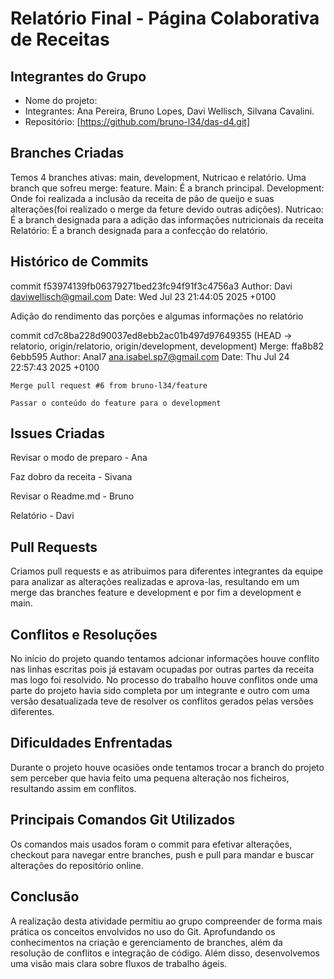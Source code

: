 # Relatório Final - Página Colaborativa de Receitas

## Integrantes do Grupo
- Nome do projeto:
- Integrantes: Ana Pereira, Bruno Lopes, Davi Wellisch, Silvana Cavalini.
- Repositório: [https://github.com/bruno-l34/das-d4.git]

## Branches Criadas
Temos 4 branches ativas: main, development, Nutricao e relatório.
Uma branch que sofreu merge: feature.
Main: É a branch principal.
Development: Onde foi realizada a inclusão da receita de pão de queijo e suas alterações(foi realizado o merge da feture devido outras adições).
Nutricao: É a branch designada para a adição das informações nutricionais da receita
Relatório: É a branch designada para a confecção do relatório.


## Histórico de Commits
commit f53974139fb06379271bed23fc94f91f3c4756a3
Author: Davi <daviwellisch@gmail.com>
Date:   Wed Jul 23 21:44:05 2025 +0100

Adição do rendimento das porções e algumas informações no relatório

commit cd7c8ba228d90037ed8ebb2ac01b497d97649355 (HEAD -> relatorio, origin/relatorio, origin/development, development)
Merge: ffa8b82 6ebb595
Author: AnaI7 <ana.isabel.sp7@gmail.com>
Date:   Thu Jul 24 22:57:43 2025 +0100

    Merge pull request #6 from bruno-l34/feature

    Passar o conteúdo do feature para o development

## Issues Criadas

Revisar o modo de preparo - Ana

Faz dobro da receita - Sivana

Revisar o Readme.md - Bruno

Relatório - Davi


## Pull Requests
Criamos pull requests e as atribuimos para diferentes integrantes da equipe para analizar as alterações realizadas e aprova-las, resultando em um merge das branches feature e development e por fim a development e main.

## Conflitos e Resoluções
No início do projeto quando tentamos adcionar informações houve conflito nas linhas escritas pois já estavam ocupadas por outras partes da receita mas logo foi resolvido. No processo do trabalho houve conflitos onde uma parte do projeto havia sido completa por um integrante e outro com uma versão desatualizada teve de resolver os conflitos gerados pelas versões diferentes.


## Dificuldades Enfrentadas
Durante o projeto houve ocasiões onde tentamos trocar a branch do projeto sem perceber que havia feito uma pequena alteração nos ficheiros, resultando assim em conflitos.


## Principais Comandos Git Utilizados
Os comandos mais usados foram o commit para efetivar alterações, checkout para navegar entre branches, push e pull para mandar e buscar alterações do repositório online.

## Conclusão
A realização desta atividade permitiu ao grupo compreender de forma mais prática os conceitos envolvidos no uso do Git. Aprofundando os conhecimentos na criação e gerenciamento de branches, além da resolução de conflitos e integração de código. Além disso, desenvolvemos uma visão mais clara sobre fluxos de trabalho ágeis.